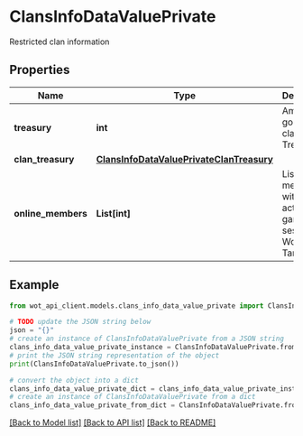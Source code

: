 # ClansInfoDataValuePrivate

Restricted clan information

## Properties

Name | Type | Description | Notes
------------ | ------------- | ------------- | -------------
**treasury** | **int** | Amount of gold in the сlan Treasury | 
**clan_treasury** | [**ClansInfoDataValuePrivateClanTreasury**](ClansInfoDataValuePrivateClanTreasury.md) |  | 
**online_members** | **List[int]** | List of clan members with an active game session in World of Tanks. | [optional] 

## Example

```python
from wot_api_client.models.clans_info_data_value_private import ClansInfoDataValuePrivate

# TODO update the JSON string below
json = "{}"
# create an instance of ClansInfoDataValuePrivate from a JSON string
clans_info_data_value_private_instance = ClansInfoDataValuePrivate.from_json(json)
# print the JSON string representation of the object
print(ClansInfoDataValuePrivate.to_json())

# convert the object into a dict
clans_info_data_value_private_dict = clans_info_data_value_private_instance.to_dict()
# create an instance of ClansInfoDataValuePrivate from a dict
clans_info_data_value_private_from_dict = ClansInfoDataValuePrivate.from_dict(clans_info_data_value_private_dict)
```
[[Back to Model list]](../README.md#documentation-for-models) [[Back to API list]](../README.md#documentation-for-api-endpoints) [[Back to README]](../README.md)


